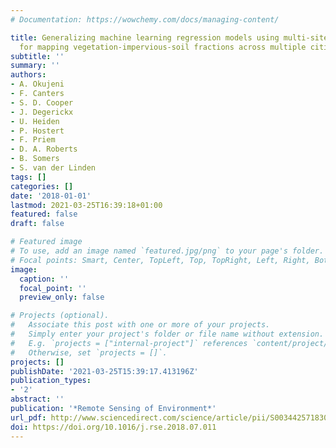 ```yaml
---
# Documentation: https://wowchemy.com/docs/managing-content/

title: Generalizing machine learning regression models using multi-site spectral libraries
  for mapping vegetation-impervious-soil fractions across multiple cities
subtitle: ''
summary: ''
authors:
- A. Okujeni
- F. Canters
- S. D. Cooper
- J. Degerickx
- U. Heiden
- P. Hostert
- F. Priem
- D. A. Roberts
- B. Somers
- S. van der Linden
tags: []
categories: []
date: '2018-01-01'
lastmod: 2021-03-25T16:39:18+01:00
featured: false
draft: false

# Featured image
# To use, add an image named `featured.jpg/png` to your page's folder.
# Focal points: Smart, Center, TopLeft, Top, TopRight, Left, Right, BottomLeft, Bottom, BottomRight.
image:
  caption: ''
  focal_point: ''
  preview_only: false

# Projects (optional).
#   Associate this post with one or more of your projects.
#   Simply enter your project's folder or file name without extension.
#   E.g. `projects = ["internal-project"]` references `content/project/deep-learning/index.md`.
#   Otherwise, set `projects = []`.
projects: []
publishDate: '2021-03-25T15:39:17.413196Z'
publication_types:
- '2'
abstract: ''
publication: '*Remote Sensing of Environment*'
url_pdf: http://www.sciencedirect.com/science/article/pii/S0034425718303389
doi: https://doi.org/10.1016/j.rse.2018.07.011
---
```

